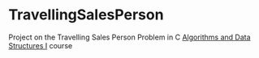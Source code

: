 # TravellingSalesPerson
Project on the Travelling Sales Person Problem in C
[Algorithms and Data Structures I](https://uspdigital.usp.br/jupiterweb/obterDisciplina?nomdis=&sgldis=SCC0202) course
